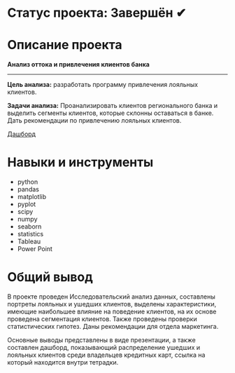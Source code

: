 # Статус проекта: Завершён ✔

# Описание проекта

**Анализ оттока и привлечения клиентов банка**
_______________________________________________________________________________________________________________________________________________________________________________________________


**Цель анализа:** разработать программу привлечения лояльных клиентов.

**Задачи анализа:** Проанализировать клиентов регионального банка и выделить сегменты клиентов, которые склонны оставаться в банке. Дать рекомендации по привлечению лояльных клиентов.

[Дашборд](https://public.tableau.com/app/profile/eve.black4144/viz/BankChurnFull/Dashboard2?publish=yes)

# Навыки и инструменты
* python
* pandas
* matplotlib
* pyplot
* scipy
* numpy
* seaborn
* statistics
* Tableau
* Power Point

# Общий вывод
В проекте проведен Исследовательский анализ данных, составлены портреты лояльных и ушедших клиентов,
выделены характеристики, имеющие наибольшее влияние на поведение клиентов, на их основе проведена сегментация клиентов.
Также проведены проверки статистических гипотез.
Даны рекомендации для отдела маркетинга.

Основные выводы представлены в виде презентации, а также составлен дашборд, показывающий распределение ушедших и лояльных
клиентов среди владельцев кредитных карт, ссылка на который находится внутри тетрадки.
